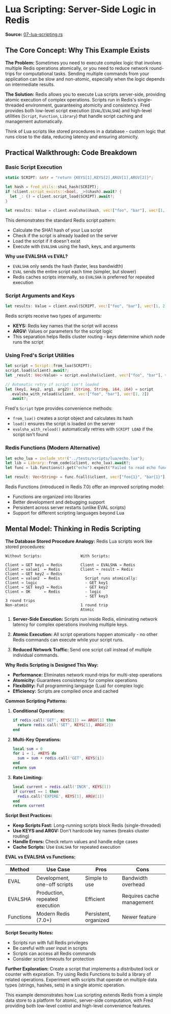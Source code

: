 # Lua Scripting: Server-Side Logic in Redis

**Source:** [07-lua-scripting.rs](https://github.com/aembke/fred.rs/tree/f222ad7bfba844dbdc57e93da61b0a5483858df9/examples/07-lua-scripting.rs)

## The Core Concept: Why This Example Exists

**The Problem:** Sometimes you need to execute complex logic that involves multiple Redis operations atomically, or you need to reduce network round-trips for computational tasks. Sending multiple commands from your application can be slow and non-atomic, especially when the logic depends on intermediate results.

**The Solution:** Redis allows you to execute Lua scripts server-side, providing atomic execution of complex operations. Scripts run in Redis's single-threaded environment, guaranteeing atomicity and consistency. Fred provides both low-level script execution (`EVAL`/`EVALSHA`) and high-level utilities (`Script`, `Function`, `Library`) that handle script caching and management automatically.

Think of Lua scripts like stored procedures in a database - custom logic that runs close to the data, reducing latency and ensuring atomicity.

## Practical Walkthrough: Code Breakdown

### Basic Script Execution

```rust
static SCRIPT: &str = "return {KEYS[1],KEYS[2],ARGV[1],ARGV[2]}";

let hash = fred_utils::sha1_hash(SCRIPT);
if !client.script_exists::<bool, _>(&hash).await? {
  let _: () = client.script_load(SCRIPT).await?;
}

let results: Value = client.evalsha(&hash, vec!["foo", "bar"], vec![1, 2]).await?;
```

This demonstrates the standard Redis script pattern:
- Calculate the SHA1 hash of your Lua script
- Check if the script is already loaded on the server
- Load the script if it doesn't exist  
- Execute with `EVALSHA` using the hash, keys, and arguments

**Why use EVALSHA vs EVAL?**
- `EVALSHA` only sends the hash (faster, less bandwidth)
- `EVAL` sends the entire script each time (simpler, but slower)
- Redis caches scripts internally, so `EVALSHA` is preferred for repeated execution

### Script Arguments and Keys

```rust
let results: Value = client.eval(SCRIPT, vec!["foo", "bar"], vec![1, 2]).await?;
```

Redis scripts receive two types of arguments:
- **KEYS:** Redis key names that the script will access
- **ARGV:** Values or parameters for the script logic
- This separation helps Redis cluster routing - keys determine which node runs the script

### Using Fred's Script Utilities

```rust
let script = Script::from_lua(SCRIPT);
script.load(&client).await?;
let _result: Vec<Value> = script.evalsha(&client, vec!["foo", "bar"], vec![1, 2]).await?;

// Automatic retry if script isn't loaded
let (key1, key2, arg1, arg2): (String, String, i64, i64) = script
  .evalsha_with_reload(&client, vec!["foo", "bar"], vec![1, 2])
  .await?;
```

Fred's `Script` type provides convenience methods:
- `from_lua()` creates a script object and calculates its hash
- `load()` ensures the script is loaded on the server
- `evalsha_with_reload()` automatically retries with `SCRIPT LOAD` if the script isn't found

### Redis Functions (Modern Alternative)

```rust
let echo_lua = include_str!("../tests/scripts/lua/echo.lua");
let lib = Library::from_code(&client, echo_lua).await?;
let func = lib.functions().get("echo").expect("Failed to read echo function");

let result: Vec<String> = func.fcall(&client, vec!["foo{1}", "bar{1}"], vec!["3", "4"]).await?;
```

Redis Functions (introduced in Redis 7.0) offer an improved scripting model:
- Functions are organized into libraries
- Better development and debugging support
- Persistent across server restarts (unlike EVAL scripts)
- Support for different scripting languages beyond Lua

## Mental Model: Thinking in Redis Scripting

**The Database Stored Procedure Analogy:** Redis Lua scripts work like stored procedures:

```
Without Scripts:                 With Scripts:
                                
Client → GET key1 → Redis        Client → EVALSHA → Redis
Client ← value1  ← Redis         Client ← result ← Redis
Client → GET key2 → Redis                ↑
Client ← value2  ← Redis           Script runs atomically:
Client → logic                     - GET key1  
Client → SET key3 → Redis          - GET key2
Client ← OK      ← Redis           - logic
                                   - SET key3
3 round trips                      
Non-atomic                       1 round trip
                                 Atomic
```

1. **Server-Side Execution:** Scripts run inside Redis, eliminating network latency for complex operations involving multiple keys.

2. **Atomic Execution:** All script operations happen atomically - no other Redis commands can execute while your script runs.

3. **Reduced Network Traffic:** Send one script call instead of multiple individual commands.

**Why Redis Scripting is Designed This Way:**

- **Performance:** Eliminates network round-trips for multi-step operations
- **Atomicity:** Guarantees consistency for complex operations
- **Flexibility:** Full programming language (Lua) for complex logic
- **Efficiency:** Scripts are compiled once and cached

**Common Scripting Patterns:**

1. **Conditional Operations:** 
   ```lua
   if redis.call('GET', KEYS[1]) == ARGV[1] then
     return redis.call('SET', KEYS[1], ARGV[2])
   end
   ```

2. **Multi-Key Operations:**
   ```lua
   local sum = 0
   for i = 1, #KEYS do
     sum = sum + redis.call('GET', KEYS[i])
   end
   return sum
   ```

3. **Rate Limiting:**
   ```lua
   local current = redis.call('INCR', KEYS[1])
   if current == 1 then
     redis.call('EXPIRE', KEYS[1], ARGV[1])
   end
   return current
   ```

**Script Best Practices:**

- **Keep Scripts Fast:** Long-running scripts block Redis (single-threaded)
- **Use KEYS and ARGV:** Don't hardcode key names (breaks cluster routing)
- **Handle Errors:** Check return values and handle edge cases
- **Cache Scripts:** Use `EVALSHA` for repeated execution

**EVAL vs EVALSHA vs Functions:**

| Method | Use Case | Pros | Cons |
|--------|----------|------|------|
| EVAL | Development, one-off scripts | Simple to use | Bandwidth overhead |
| EVALSHA | Production, repeated execution | Efficient | Requires cache management |
| Functions | Modern Redis (7.0+) | Persistent, organized | Newer feature |

**Script Security Notes:**
- Scripts run with full Redis privileges
- Be careful with user input in scripts  
- Scripts can access all Redis commands
- Consider script timeouts for protection

**Further Exploration:** Create a script that implements a distributed lock or counter with expiration. Try using Redis Functions to build a library of related operations. Experiment with scripts that operate on multiple data types (strings, hashes, sets) in a single atomic operation.

This example demonstrates how Lua scripting extends Redis from a simple data store to a platform for atomic, server-side computation, with Fred providing both low-level control and high-level convenience features.